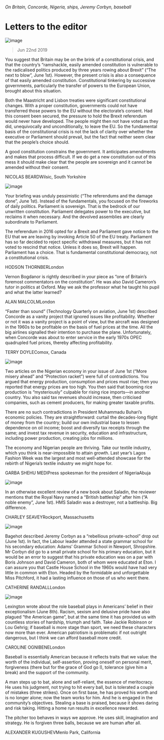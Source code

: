 ###### On Britain, Concorde, Nigeria, ships, Jeremy Corbyn, baseball
# Letters to the editor 
![image](images/20190601_ldd001.jpg) 
> Jun 22nd 2019 
You suggest that Britain may be on the brink of a constitutional crisis, and that the country’s “ramshackle, easily amended constitution is vulnerable to the radicalised politics produced by three years rowing about Brexit” (“The next to blow”, June 1st). However, the present crisis is also a consequence of that easily amended constitution. Constitutional tinkering by successive governments, particularly the transfer of powers to the European Union, brought about this situation. 
Both the Maastricht and Lisbon treaties were significant constitutional changes. With a proper constitution, governments could not have transferred those powers to the EU without the electorate’s consent. Had this consent been secured, the pressure to hold the Brexit referendum would never have developed. The people might then not have voted as they did, unequivocally and unconditionally, to leave the EU. So the fundamental basis of the constitutional crisis is not the lack of clarity over whether the executive or Parliament should prevail, but the fact that neither seem clear that the people’s choice should. 
A good constitution constrains the government. It anticipates amendments and makes that process difficult. If we do get a new constitution out of this mess it should make clear that the people are sovereign and it cannot be amended without their consent. 
NICOLAS BEARDWilsic, South Yorkshire 
![image](images/20190601_fbd001.jpg) 
Your briefing was unduly pessimistic (“The referendums and the damage done”, June 1st). Instead of the fundamentals, you focused on the fireworks of daily politics. Parliament is sovereign. That is the bedrock of our unwritten constitution. Parliament delegates power to the executive, but reclaims it when necessary. And the devolved assemblies are clearly subordinate to Parliament. 
The referendum in 2016 opted for a Brexit and Parliament gave notice to the EU that we are leaving by invoking Article 50 of the EU treaty. Parliament has so far decided to reject specific withdrawal measures, but it has not voted to rescind that notice. Unless it does so, Brexit will happen. Parliament has a choice. That is fundamental constitutional democracy, not a constitutional crisis. 
HODSON THORNBERLondon 
Vernon Bogdanor is rightly described in your piece as “one of Britain’s foremost commentators on the constitution”. He was also David Cameron’s tutor in politics at Oxford. May we ask the professor what he taught his pupil and what the latter learned? 
ALAN MALCOLMLondon 
“Faster than sound” (Technology Quarterly on aviation, June 1st) described Concorde as a vanity project that ignored issues like profitability. Whether or not it was a vanity project is a point of view, but the aircraft was designed in the 1960s to be profitable on the basis of fuel prices at the time. All the big airlines signalled their intention to purchase the plane. Unfortunately, when Concorde was about to enter service in the early 1970s OPEC quadrupled fuel prices, thereby affecting profitability. 
TERRY DOYLEComox, Canada 
![image](images/20190601_map004.jpg) 
Two articles on the Nigerian economy in your issue of June 1st (“More misery ahead” and “Protection racket”) were full of contradictions. You argued that energy production, consumption and prices must rise; then you reported that energy prices are too high. You then said that booming rice production is “mysteriously” culpable for rising rice imports—in another country. You also said tax revenues should increase, then criticised companies, such as cement producers, for making greater taxable profits. 
 There are no such contradictions in President Muhammadu Buhari’s economic policies. They are straightforward: curtail the decades-long flight of money from the country; build our own industrial base to lessen dependence on oil income; boost and diversify tax receipts through the same; and invest tax revenue in security, education and infrastructure, including power production, creating jobs for millions. 
The economy and Nigerian people are thriving. Take our textile industry, which you think is near-impossible to attain growth. Last year’s Lagos Fashion Week was the largest and most well-attended showcase for the rebirth of Nigeria’s textile industry we might hope for. 
GARBA SHEHU MEDIPress spokesman for the president of NigeriaAbuja 
![image](images/20190601_bkp013.jpg) 
In an otherwise excellent review of a new book about Saladin, the reviewer mentions that the Royal Navy named a “British battleship” after him (“A noble enemy”, June 1st). HMS Saladin was a destroyer, not a battleship. Big difference. 
CHARLEY SEAVEYRockport, Massachusetts 
![image](images/20190601_brd000.jpg) 
Bagehot described Jeremy Corbyn as a “rebellious private-school” drop out (June 1st). In fact, the Labour leader attended a state grammar school for his secondary education: Adams’ Grammar School in Newport, Shropshire. Mr Corbyn did go to a small private school for his primary education, but it would be an error to suggest that his private education was on a par with Boris Johnson and David Cameron, both of whom were educated at Eton. I can assure you that Castle House School in the 1960s would have had very little in common with Eton. Headed by the formidable and unforgettable Miss Pitchford, it had a lasting influence on those of us who went there. 
CATHERINE RANDALLLondon 
![image](images/20190608_usd000.jpg) 
Lexington wrote about the role baseball plays in Americans’ belief in their exceptionalism (June 8th). Racism, sexism and delusive pride have also plagued “the American game”, but at the same time it has provided us with countless stories of hardship, triumph and faith. Take Jackie Robinson or Lou Gehrig; if baseball is more stage than sport, we need these characters now more than ever. American patriotism is problematic if not outright dangerous, but I think we can afford baseball more credit. 
CAROLINE OGNIBENELondon 
Baseball is essentially American because it reflects traits that we value: the worth of the individual, self-assertion, proving oneself on personal merit, forgiveness (there but for the grace of God go I), tolerance (give him a break) and the support of the community. 
A man steps up to bat, alone and self-reliant, the essence of meritocracy. He uses his judgment, not trying to hit every ball, but is tolerated a couple of mistakes (three strikes). Once on first base, he has proved his worth and is no longer alone; now the team works for him. And he is engaged in the community’s objectives. Stealing a base is praised, because it shows daring and risk taking. Hitting a home run results in excellence rewarded. 
The pitcher too behaves in ways we approve. He uses skill, imagination and strategy. He is forgiven three balls, because we are human after all. 
ALEXANDER KUGUSHEVMenlo Park, California 
